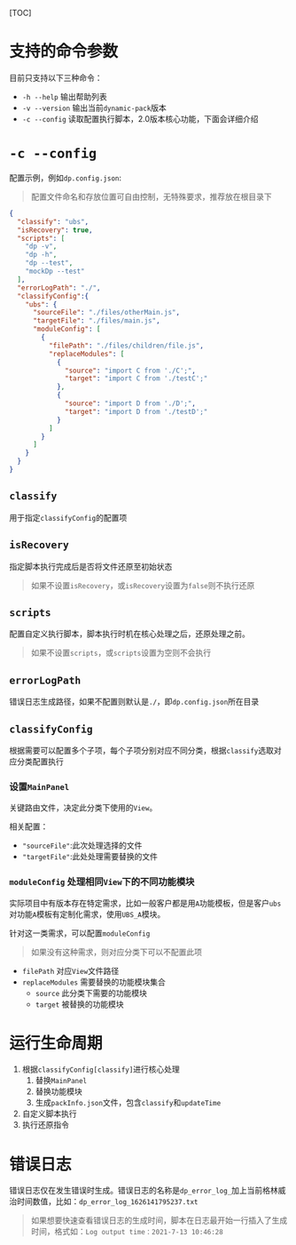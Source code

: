 [TOC]

# 支持的命令参数
目前只支持以下三种命令：
- `-h --help` 输出帮助列表
- `-v --version` 输出当前`dynamic-pack`版本
- `-c --config` 读取配置执行脚本，2.0版本核心功能，下面会详细介绍

# `-c --config`
配置示例，例如`dp.config.json`:
> 配置文件命名和存放位置可自由控制，无特殊要求，推荐放在根目录下
```json
{
  "classify": "ubs",
  "isRecovery": true,
  "scripts": [
    "dp -v",
    "dp -h",
    "dp --test",
    "mockDp --test"
  ],
  "errorLogPath": "./",
  "classifyConfig":{
    "ubs": {
      "sourceFile": "./files/otherMain.js",
      "targetFile": "./files/main.js",
      "moduleConfig": [
        {
          "filePath": "./files/children/file.js",
          "replaceModules": [
            {
              "source": "import C from './C';",
              "target": "import C from './testC';"
            },
            {
              "source": "import D from './D';",
              "target": "import D from './testD';"
            }
          ]
        }
      ]
    }
  }
}
```

## `classify` 
用于指定`classifyConfig`的配置项

## `isRecovery`
指定脚本执行完成后是否将文件还原至初始状态

> 如果不设置`isRecovery`，或`isRecovery`设置为`false`则不执行还原

## `scripts`
配置自定义执行脚本，脚本执行时机在核心处理之后，还原处理之前。
> 如果不设置`scripts`，或`scripts`设置为空则不会执行

## `errorLogPath`
错误日志生成路径，如果不配置则默认是`./`，即`dp.config.json`所在目录

## `classifyConfig`
根据需要可以配置多个子项，每个子项分别对应不同分类，根据`classify`选取对应分类配置执行

### 设置`MainPanel`
关键路由文件，决定此分类下使用的`View`。

相关配置：
- `"sourceFile"`:此次处理选择的文件
- `"targetFile"`:此处处理需要替换的文件

### `moduleConfig` 处理相同`View`下的不同功能模块
实际项目中有版本存在特定需求，比如一般客户都是用`A`功能模板，但是客户`ubs`对功能`A`模板有定制化需求，使用`UBS_A`模块。

针对这一类需求，可以配置`moduleConfig`
> 如果没有这种需求，则对应分类下可以不配置此项
- `filePath` 对应`View`文件路径
- `replaceModules` 需要替换的功能模块集合
    - `source` 此分类下需要的功能模块
    - `target` 被替换的功能模块
    
# 运行生命周期
1. 根据`classifyConfig[classify]`进行核心处理
   1. 替换`MainPanel`
   1. 替换功能模块
   1. 生成`packInfo.json`文件，包含`classify`和`updateTime`
1. 自定义脚本执行
1. 执行还原指令

# 错误日志
错误日志仅在发生错误时生成。错误日志的名称是`dp_error_log_`加上当前格林威治时间数值，比如：`dp_error_log_1626141795237.txt`

> 如果想要快速查看错误日志的生成时间，脚本在日志最开始一行插入了生成时间，格式如：`Log output time：2021-7-13 10:46:28`
